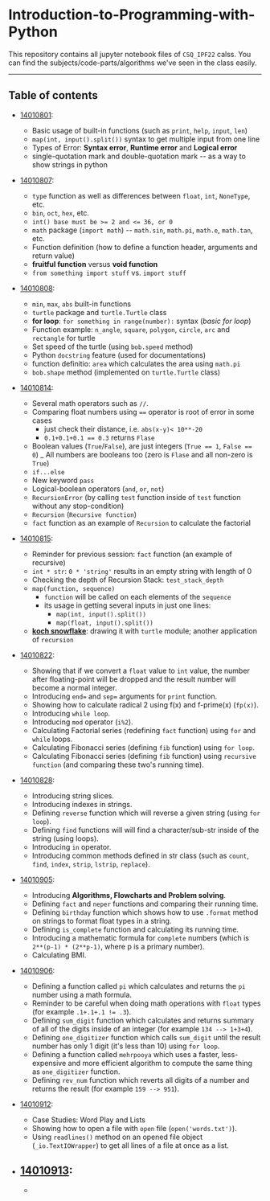 # Introduction-to-Programming-with-Python
This repository contains all jupyter notebook files of `CSQ_IPF22` calss.
You can find the subjects/code-parts/algorithms we've seen in the class easily.

<hr/>

## Table of contents

- [14010801](14010801/14010801.ipynb):
  - Basic usage of built-in functions (such as `print`, `help`, `input`, `len`)
  - `map(int, input().split())` syntax to get multiple input from one line
  - Types of Error: **Syntax error**, **Runtime error** and **Logical error**
  - single-quotation mark and double-quotation mark -- as a way to show strings in python

- [14010807](14010807/14010807.ipynb):
  - `type` function as well as differences between `float`, `int`, `NoneType`, etc.
  - `bin`, `oct`, `hex`, etc.
  - `int() base must be >= 2 and <= 36, or 0`
  - `math` package (`import math`) -- `math.sin`, `math.pi`, `math.e`, `math.tan`, etc.
  - Function definition (how to define a function header, arguments and return value)
  - **fruitful function** versus **void function**
  - `from something import stuff` vs. `import stuff`

- [14010808](14010808/14010808.ipynb):
  - `min`, `max`, `abs` built-in functions
  - `turtle` package and `turtle.Turtle` class
  - **for loop**: `for something in range(number):` syntax (_basic for loop_)
  - Function example: `n_angle`, `square`, `polygon`, `circle`, `arc` and `rectangle` for turtle
  - Set speed of the turtle (using `bob.speed` method)
  - Python `docstring` feature (used for documentations)
  - function definitio: `area` which calculates the area using `math.pi`
  - `bob.shape` method (implemented on `turtle.Turtle` class)

- [14010814](14010814/14010814.ipynb):
  - Several math operators such as `//`.
  - Comparing float numbers using `==` operator is root of error in some cases
    - just check their distance, i.e. `abs(x-y)< 10**-20`
    - `0.1+0.1+0.1 == 0.3` returns `Flase`
  - Boolean values (`True`/`False`), are just integers (`True == 1`, `False == 0`)
  _ All numbers are booleans too (zero is `Flase` and all non-zero is `True`)
  - `if...else`
  - New keyword `pass`
  - Logical-boolean operators (`and`, `or`, `not`)
  - `RecursionError` (by calling `test` function inside of `test` function without any stop-condition)
  - `Recursion` (`Recursive function`)
  - `fact` function as an example of `Recursion` to calculate the factorial

- [14010815](14010815/14010815.ipynb):
  - Reminder for previous session: `fact` function (an example of recursive)
  - `int * str`: `0 * 'string'` results in an empty string with length of 0
  - Checking the depth of Recursion Stack: `test_stack_depth`
  - `map(function, sequence)`
    - `function` will be called on each elements of the `sequence`
    - its usage in getting several inputs in just one lines:
      - `map(int, input().split())`
      - `map(float, input().split())`
  - [**koch snowflake**](https://en.wikipedia.org/wiki/Koch_snowflake): drawing it with `turtle` module; another application of `recursion`

- [14010822](14010822/14010822.ipynb):
  - Showing that if we convert a `float` value to `int` value, the number after floating-point will be dropped and the result number will become a normal integer.
  - Introducing `end=` and `sep=` arguments for `print` function.
  - Showing how to calculate radical 2 using f(x) and f-prime(x) (`fp(x)`).
  - Introducing `while loop`.
  - Introducing `mod` operator (`i%2`).
  - Calculating Factorial series (redefining `fact` function) using `for` and `while` loops.
  - Calculating Fibonacci series (defining `fib` function) using `for loop`.
  - Calculating Fibonacci series (defining `fib` function) using `recursive function` (and comparing these two's running time).

- [14010828](14010828/14010828.ipynb):
  - Introducing string slices.
  - Introducing indexes in strings.
  - Defining `reverse` function which will reverse a given string (using `for loop`).
  - Defining `find` functions will will find a character/sub-str inside of the string (using loops).
  - Introducing `in` operator.
  - Introducing common methods defined in str class (such as `count`, `find`, `index`, `strip`, `lstrip`, `replace`).

- [14010905](14010905/14010905.ipynb):
  - Introducing **Algorithms, Flowcharts and Problem solving**.
  - Defining `fact` and `neper` functions and comparing their running time.
  - Defining `birthday` function which shows how to use `.format` method on strings to format float types in a string.
  - Defining `is_complete` function and calculating its running time.
  - Introducing a mathematic formula for `complete` numbers (which is `2**(p-1) * (2**p-1)`, where p is a primary number).
  - Calculating BMI.

- [14010906](14010906/14010906.ipynb):
  - Defining a function called `pi` which calculates and returns the `pi` number using a math formula.
  - Reminder to be careful when doing math operations with `float` types (for example `.1+.1+.1 != .3`).
  - Defining `sum_digit` function which calculates and returns summary of all of the digits inside of an integer (for example `134 --> 1+3+4`).
  - Defining `one_digitizer` function which calls `sum_digit` until the result number has only 1 digit (it's less than 10) using `for loop`.
  - Defining a function called `mehrpooya` which uses a faster, less-expensive and more efficient algorithm to compute the same thing as `one_digitizer` function.
  - Defining `rev_num` function which reverts all digits of a number and returns the result (for example `159 --> 951`).



- [14010912](14010912/14010912.ipynb):
  - Case Studies: Word Play and Lists
  - Showing how to open a file with `open` file (`open('words.txt')`).
  - Using `readlines()` method on an opened file object (`_io.TextIOWrapper`) to get all lines of a file at once as a list.

- [14010913](14010913/14010913.ipynb):
  - 
  - 


</hr>

